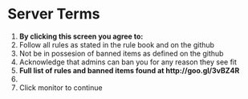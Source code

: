 <h1>Server Terms</h1>

<ol>

  <li> <b>By clicking this screen you agree to:</b></li>
  <li>Follow all rules as stated in the rule book and on the github</li>
  <li>Not be in possesion of banned items as defined on the github</li>
  <li>Acknowledge that admins can ban you for any reason they see fit</li>
  <li><b>Full list of rules and banned items found at http://goo.gl/3vBZ4R</b></li>
  <li></li>
  <li>Click monitor to continue</li>
</ol>
